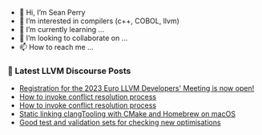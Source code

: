 - 👋 Hi, I’m Sean Perry
- 👀 I’m interested in compilers (c++, COBOL, llvm)
- 🌱 I’m currently learning ...
- 💞️ I’m looking to collaborate on ...
- 📫 How to reach me ...

<!---
s66perry/s66perry is a ✨ special ✨ repository because its `README.md` (this file) appears on your GitHub profile.
You can click the Preview link to take a look at your changes.
--->
### 📕 Latest LLVM Discourse Posts

<!-- DISCOURSE-LLVM:START -->
- [Registration for the 2023 Euro LLVM Developers&#39; Meeting is now open!](https://discourse.llvm.org/t/registration-for-the-2023-euro-llvm-developers-meeting-is-now-open/68556#post_1)
- [How to invoke conflict resolution process](https://discourse.llvm.org/t/how-to-invoke-conflict-resolution-process/68548#post_3)
- [How to invoke conflict resolution process](https://discourse.llvm.org/t/how-to-invoke-conflict-resolution-process/68548#post_2)
- [Static linking clangTooling with CMake and Homebrew on macOS](https://discourse.llvm.org/t/static-linking-clangtooling-with-cmake-and-homebrew-on-macos/68555#post_1)
- [Good test and validation sets for checking new optimisations](https://discourse.llvm.org/t/good-test-and-validation-sets-for-checking-new-optimisations/68554#post_2)
<!-- DISCOURSE-LLVM:END -->
